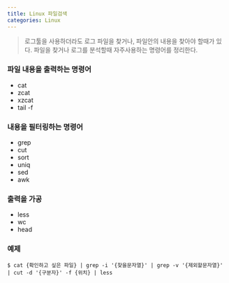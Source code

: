 ```yaml
---
title: Linux 파일검색
categories: Linux
---
```


> 로그툴을 사용하더라도 로그 파일을 찾거나, 파일안의 내용을 찾아야 할때가 있다.
> 파일을 찾거나 로그를 분석할때 자주사용하는 명령어를 정리한다.

### 파일 내용을 출력하는 명령어
- cat
- zcat
- xzcat
- tail -f

### 내용을 필터링하는 명령어
- grep
- cut
- sort
- uniq
- sed
- awk

### 출력을 가공
- less
- wc
- head

### 예제
```
$ cat {확인하고 싶은 파일} | grep -i '{찾을문자열}' | grep -v '{제외할문자열}' | cut -d '{구분자}' -f {위치} | less
```